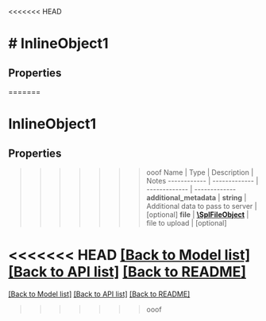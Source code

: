 <<<<<<< HEAD
# # InlineObject1

## Properties

=======
# InlineObject1

## Properties
>>>>>>> ooof
Name | Type | Description | Notes
------------ | ------------- | ------------- | -------------
**additional_metadata** | **string** | Additional data to pass to server | [optional] 
**file** | [**\SplFileObject**](\SplFileObject.md) | file to upload | [optional] 

<<<<<<< HEAD
[[Back to Model list]](../../README.md#documentation-for-models) [[Back to API list]](../../README.md#documentation-for-api-endpoints) [[Back to README]](../../README.md)
=======
[[Back to Model list]](../README.md#documentation-for-models) [[Back to API list]](../README.md#documentation-for-api-endpoints) [[Back to README]](../README.md)
>>>>>>> ooof


